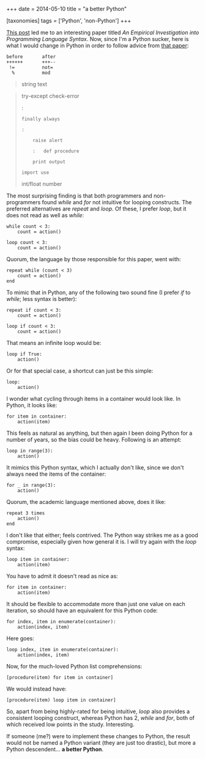 +++
date = 2014-05-10
title = "a better Python"

[taxonomies]
tags = ['Python', 'non-Python']
+++

[This post] led me to an interesting paper titled *An Empirical
Investigation into Programming Language Syntax*. Now, since I\'m a
Python sucker, here is what I would change in Python in order to follow
advice from [that paper][]:

    before       after
    ++++++       +++--
     !=          not=
      %          mod

> string text

> try-except check-error
>
> :
>
>     finally always
>
>     :
>
>         raise alert
>
>         :   def procedure
>
>         print output
>
>     import use
>
> int/float number

The most surprising finding is that both programmers and non-programmers
found *while* and *for* not intuitive for looping constructs. The
preferred alternatives are *repeat* and *loop*. Of these, I prefer
*loop*, but it does not read as well as *while*:

    while count < 3:
        count = action()

    loop count < 3:
        count = action()

Quorum, the language by those responsible for this paper, went with:

    repeat while (count < 3)
        count = action()
    end

To mimic that in Python, any of the following two sound fine (I prefer
*if* to *while*; less syntax is better):

    repeat if count < 3:
        count = action()

    loop if count < 3:
        count = action()

That means an infinite loop would be:

    loop if True:
        action()

Or for that special case, a shortcut can just be this simple:

    loop:
        action()

I wonder what cycling through items in a container would look like. In
Python, it looks like:

    for item in container:
        action(item)

This feels as natural as anything, but then again I been doing Python
for a number of years, so the bias could be heavy. Following is an
attempt:

    loop in range(3):
        action()

It mimics this Python syntax, which I actually don\'t like, since we
don\'t always need the items of the container:

    for _ in range(3):
        action()

Quorum, the academic language mentioned above, does it like:

    repeat 3 times
        action()
    end

I don\'t like that either; feels contrived. The Python way strikes me as
a good compromise, especially given how general it is. I will try again
with the *loop* syntax:

    loop item in container:
        action(item)

You have to admit it doesn\'t read as nice as:

    for item in container:
        action(item)

It should be flexible to accommodate more than just one value on each
iteration, so should have an equivalent for this Python code:

    for index, item in enumerate(container):
        action(index, item)

Here goes:

    loop index, item in enumerate(container):
        action(index, item)

Now, for the much-loved Python list comprehensions:

    [procedure(item) for item in container]

We would instead have:

    [procedure(item) loop item in container]

So, apart from being highly-rated for being intuitive, *loop* also
provides a consistent looping construct, whereas Python has 2, *while*
and *for*, both of which received low points in the study. Interesting.

If someone (me?) were to implement these changes to Python, the result
would not be named a Python variant (they are just too drastic), but
more a Python descendent\... **a better Python**.

  [This post]: http://neverworkintheory.org/2014/01/29/stefik-siebert-syntax
  [that paper]: http://dl.acm.org/authorize?6968137
